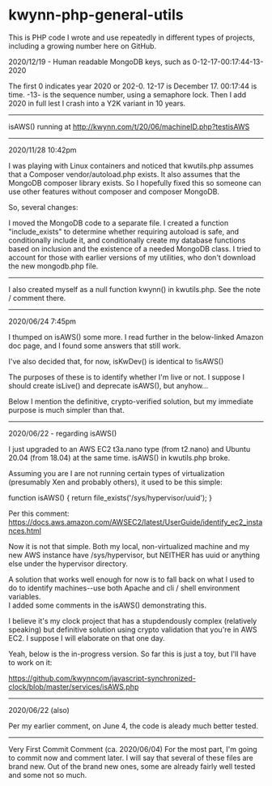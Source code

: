 # kwynn-php-general-utils
This is PHP code I wrote and use repeatedly in different types of projects, including a growing number here on GitHub.


2020/12/19 - Human readable MongoDB keys, such as 0-12-17-00:17:44-13-2020

The first 0 indicates year 2020 or 202-0.  12-17 is December 17.  00:17:44 is time.  -13- is the sequence number, using a semaphore lock.  Then 
I add 2020 in full lest I crash into a Y2K variant in 10 years.


******

isAWS() running at http://kwynn.com/t/20/06/machineID.php?testisAWS

*****
2020/11/28 10:42pm

I was playing with Linux containers and noticed that kwutils.php assumes that a Composer vendor/autoload.php exists.  It also assumes that the 
MongoDB composer library exists.  So I hopefully fixed this so someone can use other features without composer and composer MongoDB.

So, several changes:

I moved the MongoDB code to a separate file.
I created a function "include_exists" to determine whether requiring autoload is safe, and conditionally include it, and conditionally create my 
database functions based on inclusion and the existence of a needed MongoDB class.
I tried to account for those with earlier versions of my utilities, who don't download the new mongodb.php file.
****
I also created myself as a null function kwynn() in kwutils.php.  See the note / comment there.


*********************
2020/06/24 7:45pm 

I thumped on isAWS() some more.  I read further in the below-linked Amazon doc page, and I found some answers that still work.

I've also decided that, for now, isKwDev() is identical to !isAWS()

The purposes of these is to identify whether I'm live or not.  I suppose I should create isLive() and deprecate isAWS(), but anyhow...

Below I mention the definitive, crypto-verified solution, but my immediate purpose is much simpler than that.

*****
2020/06/22 - regarding isAWS()

I just upgraded to an AWS EC2 t3a.nano type (from t2.nano) and Ubuntu 20.04 (from 18.04) at the same time.  isAWS() in kwutils.php broke.  

Assuming you are I are not running certain types of virtualization (presumably Xen and probably others), it used to be this simple:

function isAWS() { return file_exists('/sys/hypervisor/uuid'); }

Per this comment: https://docs.aws.amazon.com/AWSEC2/latest/UserGuide/identify_ec2_instances.html

Now it is not that simple.  Both my local, non-virtualized machine and my new AWS instance have /sys/hypervisor, but NEITHER has uuid or anything else under 
the hypervisor directory.  

A solution that works well enough for now is to fall back on what I used to do to identify machines--use both Apache and cli / shell environment variables.  
I added some comments in the isAWS() demonstrating this.

I believe it's my clock project that has a stupdendously complex (relatively speaking) but definitive solution using crypto validation that you're in AWS EC2.  I 
suppose I will elaborate on that one day.

Yeah, below is the in-progress version.  So far this is just a toy, but I'll have to work on it:

https://github.com/kwynncom/javascript-synchronized-clock/blob/master/services/isAWS.php

***
2020/06/22 (also)

Per my earlier comment, on June 4, the code is aleady much better tested.

*******
Very First Commit Comment (ca. 2020/06/04)
For the most part, I'm going to commit now and comment later.  I will say that several of these files are brand new.  Out of the brand new ones, some are already 
fairly well tested and some not so much.
